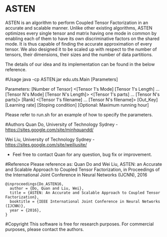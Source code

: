 # ASTEN
ASTEN is an algorithm to perform Coupled Tensor Factorization in an accurate and scalable manner. Unlike other existing algorithms, ASTEN optimizes every single tensor and matrix having one mode in common by enabling each of them to have its own discriminative factors on the shared mode. It is thus capable of finding the accurate approximation of every tensor. We also designed it to be scaled up with respect to the number of tensors, their dimensions, their sizes and the number of data partitions.

The details of our idea and its implementation can be found in the below reference. 

#Usage
java -cp ASTEN.jar edu.uts.Main [Parameters]

Parameters: [Number of Tensor] <[Tensor 1's Mode] [Tensor 1's Length] ... [Tensor N's Mode] [Tensor N's Length]> <[Tensor 1's parts] ... [Tensor N's parts]> [Rank] <[Tensor 1's filename] ... [Tensor N's filename]> [Out_Key] [Learning rate] [Stoping condition] [Optional: Maximum running hour]
  
Please refer to run.sh for an example of how to specify the parameters.

#Authors
Quan Do, University of Technology Sydney - https://sites.google.com/site/minhquandd/

Wei Liu, University of Technology Sydney - https://sites.google.com/site/weiliusite/

* Feel free to contact Quan for any question, bug fix or improvement.

#Reference
Please reference as: Quan Do and Wei Liu, ASTEN: an Accurate and Scalable Approach to Coupled Tensor Factorization, in Proceedings of the International Joint Conference in Neural Networks (IJCNN), 2016 

    @inproceedings{Do_ASTEN16,
      author = {Do, Quan and Liu, Wei},
      title = {ASTEN: An Accurate and Scalable Approach to Coupled Tensor Factorization},
      booktitle = {IEEE International Joint Conference in Neural Networks (IJCNN)},
      year = {2016},
    }


#Copyright
This software is free for research purposes. For commercial purposes, please contact the authors.
